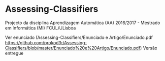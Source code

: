 # Assessing-Classifiers
Projecto da disciplina Aprendizagem Automática (AA) 2016/2017 - Mestrado em Informática (MI) FCUL/ULisboa

Ver enunciado (Assessing-Classifiers/Enunciado e Artigo/Enunciado.pdf https://github.com/prokod3r/Assessing-Classifiers/blob/master/Enunciado%20e%20Artigo/Enunciado.pdf) 
Versão entregue
